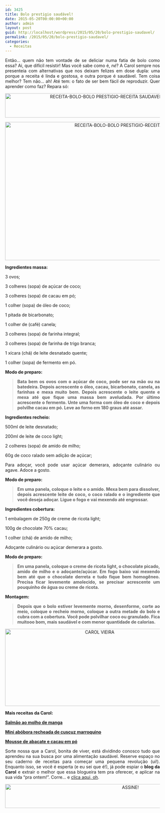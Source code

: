 ```yaml
---
id: 3425
title: Bolo prestigio saudável!
date: 2015-05-20T00:00:00+00:00
author: admin
layout: post
guid: http://localhost/wordpress/2015/05/20/bolo-prestigio-saudavel/
permalink: /2015/05/20/bolo-prestigio-saudavel/
categories:
  - Receitas
---
```

<p align="justify">
  Então… quem não tem vontade de se deliciar numa fatia de bolo como essa? Ai, que difícil resistir! Mas você sabe como é, <em>né</em>? A Carol sempre nos presenteia com alternativas que nos deixam felizes em dose dupla: uma porque a receita é linda e gostosa, e outra porque é saudável. Tem coisa melhor? Tem não… ah! Até tem: o fato de ser bem fácil de reproduzir. Quer aprender como faz? Repara só:
</p>

<p align="center">
  <a href="http://www.trololodemulher.com.br/blog/wp-content/uploads/2015/05/RECEITA-BOLO-BOLO-PRESTIGIO-RECEITA-SAUDAVEL2.png"><img class="alignnone size-full wp-image-10956" src="http://www.trololodemulher.com.br/blog/wp-content/uploads/2015/05/RECEITA-BOLO-BOLO-PRESTIGIO-RECEITA-SAUDAVEL2.png" alt="RECEITA-BOLO-BOLO PRESTIGIO-RECEITA SAUDAVEL[2]" width="659" height="79" /></a>
</p>

<p align="center">
  <a href="http://www.trololodemulher.com.br/blog/wp-content/uploads/2015/05/RECEITA-BOLO-BOLO-PRESTIGIO-RECEITA-SAUDAVEL.jpg"><img class="alignnone size-full wp-image-10953" src="http://www.trololodemulher.com.br/blog/wp-content/uploads/2015/05/RECEITA-BOLO-BOLO-PRESTIGIO-RECEITA-SAUDAVEL.jpg" alt="RECEITA-BOLO-BOLO PRESTIGIO-RECEITA SAUDAVEL" width="800" height="450" /></a>
</p>

<p align="justify">
  <strong>Ingredientes massa:</strong>
</p>

<p align="justify">
  3 ovos;
</p>

<p align="justify">
  3 colheres (sopa) de açúcar de coco;
</p>

<p align="justify">
  3 colheres (sopa) de cacau em pó;
</p>

<p align="justify">
  1 colher (sopa) de óleo de coco;
</p>

<p align="justify">
  1 pitada de bicarbonato;
</p>

<p align="justify">
  1 colher de (café) canela;
</p>

<p align="justify">
  3 colheres (sopa) de farinha integral;
</p>

<p align="justify">
  3 colheres (sopa) de farinha de trigo branca;
</p>

<p align="justify">
  1 xícara (chá) de leite desnatado quente;
</p>

<p align="justify">
  1 colher (sopa) de fermento em pó.
</p>

<p align="justify">
  <strong>Modo de preparo:</strong>
</p>

> <p align="justify">
>   <strong>Bata bem os ovos com o açúcar de coco, pode ser na mão ou na batedeira. Depois acrescente o óleo, cacau, bicarbonato, canela, as farinhas e mexa muito bem. Depois acrescente o leite quente e mexa até que fique uma massa bem aveludada. Por último acrescente o fermento. Unte uma forma com óleo de coco e depois polvilhe cacau em pó. Leve ao forno em 180 graus até assar.</strong>
> </p>

<p align="justify">
  <strong>Ingredientes recheio:</strong>
</p>

<p align="justify">
  500ml de leite desnatado;
</p>

<p align="justify">
  200ml de leite de coco light;
</p>

<p align="justify">
  2 colheres (sopa) de amido de milho;
</p>

<p align="justify">
  60g de coco ralado sem adição de açúcar;
</p>

<p align="justify">
  Para adoçar, você pode usar açúcar demerara, adoçante culinário ou agave. Adoce a gosto.
</p>

<p align="justify">
  <strong>Modo de preparo:</strong>
</p>

> <p align="justify">
>   <strong>Em uma panela, coloque o leite e o amido. Mexa bem para dissolver, depois acrescente leite de coco, o coco ralado e o ingrediente que você deseja adoçar. Ligue o fogo e vai mexendo até engrossar.</strong>
> </p>

<p align="justify">
  <strong>Ingredientes cobertura:</strong>
</p>

<p align="justify">
  1 embalagem de 250g de creme de ricota light;
</p>

<p align="justify">
  100g de chocolate 70% cacau;
</p>

<p align="justify">
  1 colher (chá) de amido de milho;
</p>

<p align="justify">
  Adoçante culinário ou açúcar demerara a gosto.
</p>

<p align="justify">
  <strong>Modo de preparo:</strong>
</p>

> <p align="justify">
>   <strong>Em uma panela, coloque o creme de ricota light, o chocolate picado, amido de milho e o adoçante/açúcar. Em fogo baixo vai mexendo bem até que o chocolate derreta e tudo fique bem homogêneo. Precisa ficar levemente amolecido, se precisar acrescente um pouquinho de água ou creme de ricota.</strong>
> </p>

<p align="justify">
  <strong>Montagem:</strong>
</p>

> <p align="justify">
>   <strong>Depois que o bolo estiver levemente morno, desenforme, corte ao meio, coloque o recheio morno, coloque a outra metade do bolo e cubra com a cobertura. Você pode polvilhar coco ou granulado. Fica muitooo bom, mais saudável e com menor quantidade de calorias.</strong>
> </p>

<p align="center">
  <a href="http://www.trololodemulher.com.br/blog/wp-content/uploads/2014/07/CAROL-VIEIRA.png"><img class="alignnone size-full wp-image-10204" src="http://www.trololodemulher.com.br/blog/wp-content/uploads/2014/07/CAROL-VIEIRA.png" alt="CAROL VIEIRA" width="600" height="251" /></a>
</p>

<p align="justify">
  <strong>Mais receitas da Carol:</strong>
</p>

<p align="justify">
  <a href="http://www.trololodemulher.com.br/2015/05/06/salmao-molho-manga/" target="_blank"><strong>Salmão ao molho de manga</strong></a>
</p>

<p align="justify">
  <a href="http://www.trololodemulher.com.br/2015/03/25/abobora-cuscuz-marroquino/" target="_blank"><strong>Mini abóbora recheada de cuscuz marroquino</strong></a>
</p>

<p align="justify">
  <a href="http://www.trololodemulher.com.br/2015/03/23/mousse-saudavel-abacate/" target="_blank"><strong>Mousse de abacate e cacau em pó</strong></a>
</p>

<p align="justify">
  Sorte nossa que a Carol, bonita de viver, está dividindo conosco tudo que aprendeu na sua busca por uma alimentação saudável. Reserve espaço no seu caderno de receitas para começar uma pequena revolução (ui!). Enquanto isso, se você é esperta (e eu sei que é!), já pode espiar o <strong>blog da Carol</strong> e extrair o melhor que essa blogueira tem pra oferecer, e aplicar na sua vida “pra ontem!”. Corre… e <a href="http://mundocarolvieira.blogspot.com.br/" target="_blank">clica aqui, oh</a>.
</p>

<p align="center">
  <a href="http://feedburner.google.com/fb/a/mailverify?uri=blogBichaFemea&loc=en_US" target="_blank"><img class="alignnone size-full wp-image-10439" src="http://www.trololodemulher.com.br/blog/wp-content/uploads/2014/09/ASSINE.png" alt="ASSINE!" width="800" height="78" /></a>
</p>

<p align="justify">
